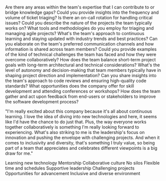 

Are there any areas within the team's expertise that I can contribute to or bridge knowledge gaps?
Could you provide insights into the frequency and volume of ticket triaging?
Is there an on-call rotation for handling critical issues?
Could you describe the nature of the projects the team typically works on?
What tools and methodologies do you employ for triaging and managing agile projects?
What's the team's approach to continuous learning and staying updated with industry trends and best practices?
Can you elaborate on the team's preferred communication channels and how information is shared across team members?
Could you provide examples of the kind of technical challenges the team has faced and how they were overcome collaboratively?
How does the team balance short-term project goals with long-term architectural and technical considerations?
What's the level of autonomy and decision-making that team members typically have in shaping project direction and implementation?
Can you share insights into the team's approach to code reviews and ensuring high-quality code standards?
What opportunities does the company offer for skill development and attending conferences or workshops?
How does the team gather and act upon feedback from end-users or stakeholders to improve the software development process?

"I'm really excited about this company because it's all about continuous learning. 
I love the idea of diving into new technologies and here, it seems like I'd have the chance to do just that.
Plus, the way everyone works together collaboratively is something I'm really looking forward to experiencing. 
What's also striking to me is the leadership's focus on innovation and pushing the envelope with challenging projects. 
And when it comes to inclusivity and diversity, that's something I truly value, so being part of a team that appreciates and celebrates
different viewpoints is a big draw for me."

Learning new technology
Mentorship
Collaborative culture
No silos
Flexible time and schedules
Supportive leadership
Challenging projects
Opportunities for advancement
Inclusive and diverse environment
